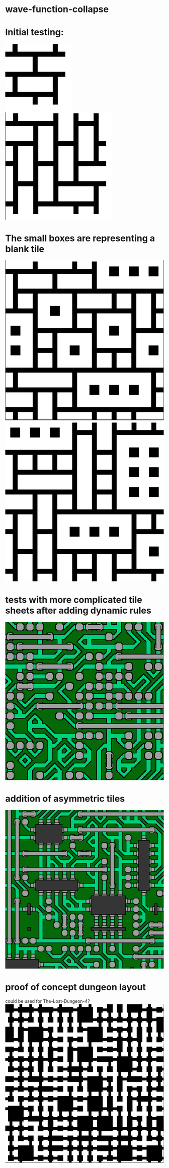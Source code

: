 # wave-function-collapse
# Initial testing:

![](images/smalltest1.png)
![](images/mediumtest1.png)
# The small boxes are representing a blank tile
![](images/gettingSomewhere.png)
![](images/gettingSomewhere2.png)

# tests with more complicated tile sheets after adding dynamic rules
![](images/dynamicRulestest1.png)


# addition of asymmetric tiles
![](images/asymetricTiles.png)

# proof of concept dungeon layout
could be used for The-Lost-Dungeon-4?
![](images/dungeonLayout.png)